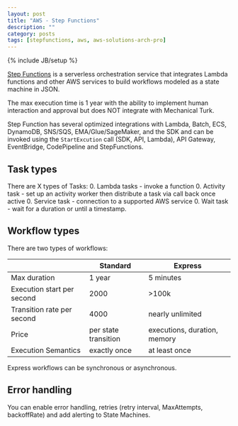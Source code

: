```yaml
---
layout: post
title: "AWS - Step Functions"
description: ""
category: posts
tags: [stepfunctions, aws, aws-solutions-arch-pro]
---
```

{% include JB/setup %}

[Step Functions](hhttps://docs.aws.amazon.com/step-functions/latest/dg/welcome.html) is a serverless orchestration service that integrates Lambda functions and other AWS services to build  workflows modeled as a state machine in JSON.

The max execution time is 1 year with the ability to implement human interaction and approval but does NOT integrate with Mechanical Turk.

Step Function has several optimized integrations with Lambda, Batch, ECS, DynamoDB, SNS/SQS, EMA/Glue/SageMaker, and the SDK and can be invoked using the `StartExcution` call (SDK, API, Lambda), API Gateway, EventBridge, CodePipeline and StepFunctions.

## Task types
There are X types of Tasks:
0. Lambda tasks - invoke a function
0. Activity task - set up an activity worker then distribute a task via call back once active
0. Service task - connection to a supported AWS service
0. Wait task - wait for a duration or until a timestamp.

## Workflow types
There are two types of workflows:

|                            | Standard             | Express                      |
|----------------------------|----------------------|------------------------------|
| Max duration               | 1 year               | 5 minutes                    |
| Execution start per second | 2000                 | >100k                        |
| Transition rate per second | 4000                 | nearly unlimited             |
| Price                      | per state transition | executions, duration, memory |
| Execution Semantics        | exactly once         | at least once                |

Express workflows can be synchronous or asynchronous. 

## Error handling
You can enable error handling, retries (retry interval, MaxAttempts, backoffRate) and add alerting to State Machines. 